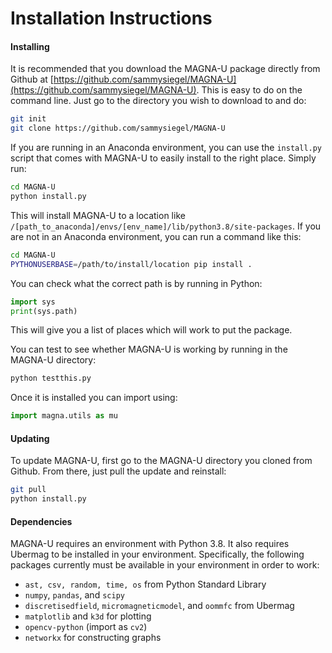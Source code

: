 # Installation Instructions

#### Installing
It is recommended that you  download the MAGNA-U
    package directly from Github at [https://github.com/sammysiegel/MAGNA-U](https://github.com/sammysiegel/MAGNA-U). This is easy
   to do on the command line. Just go to the directory you wish to download to and do:
   
```bash
git init
git clone https://github.com/sammysiegel/MAGNA-U
```

If you are running in an Anaconda environment, you can use the `install.py` script that
comes with MAGNA-U to easily install to the right place. Simply run:

```bash
cd MAGNA-U
python install.py
```

This will install MAGNA-U to a location like `/[path_to_anaconda]/envs/[env_name]/lib/python3.8/site-packages`.
If you are not in an Anaconda environment, you can run a command like this:

```bash
cd MAGNA-U
PYTHONUSERBASE=/path/to/install/location pip install .
```

You can check what the correct path is by running in Python:
```python
import sys
print(sys.path)
```

This will give you a list of places which will work to put the package.

You can test to see whether MAGNA-U is working by running in the MAGNA-U directory:

```python
python testthis.py
```
   
Once it is installed you can import using:
```python
import magna.utils as mu
```
   
#### Updating

To update MAGNA-U, first go to the MAGNA-U directory you cloned from Github. From there, just 
pull the update and reinstall:

```bash
git pull
python install.py
```

#### Dependencies

MAGNA-U requires an environment with Python 3.8. It also requires Ubermag to be
installed in your environment. Specifically, the following packages currently
must be available in your environment in order to work:

 - `ast, csv, random, time, os` from Python Standard Library
 - `numpy`, `pandas`, and `scipy`
 - `discretisedfield`, `micromagneticmodel`, and `oommfc` from Ubermag
 - `matplotlib` and `k3d` for plotting
 - `opencv-python` (import as `cv2`) 
 - `networkx` for constructing graphs